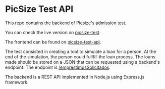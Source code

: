 # PicSize Test API

This repo contains the backend of Picsize's admission test.

You can check the live version on [picsize-test](picsize-test.marciorasf.space).

The frontend can be found on [picsize-test-api](https://github.com/marciorasf/picsize-test-web).

The test consisted in creating a tool to simulate a loan for a person. At the end of the simulation, the person could fullfill the loan process. The loans made should be stored on a JSON that can be requested using a backend's endpoint. The endpoint is [/emprestimosSolicitados](https://marciorasf.space).

The backend is a REST API implemented in Node.js using Express.js framework.
